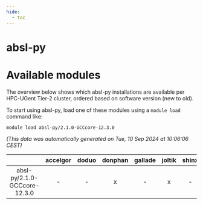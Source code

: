 ```yaml
---
hide:
  - toc
---
```


absl-py
=======

# Available modules


The overview below shows which absl-py installations are available per HPC-UGent Tier-2 cluster, ordered based on software version (new to old).

To start using absl-py, load one of these modules using a `module load` command like:

```shell
module load absl-py/2.1.0-GCCcore-12.3.0
```

*(This data was automatically generated on Tue, 10 Sep 2024 at 10:06:06 CEST)*  

| |accelgor|doduo|donphan|gallade|joltik|shinx|skitty|
| :---: | :---: | :---: | :---: | :---: | :---: | :---: | :---: |
|absl-py/2.1.0-GCCcore-12.3.0|-|-|x|-|x|-|-|
